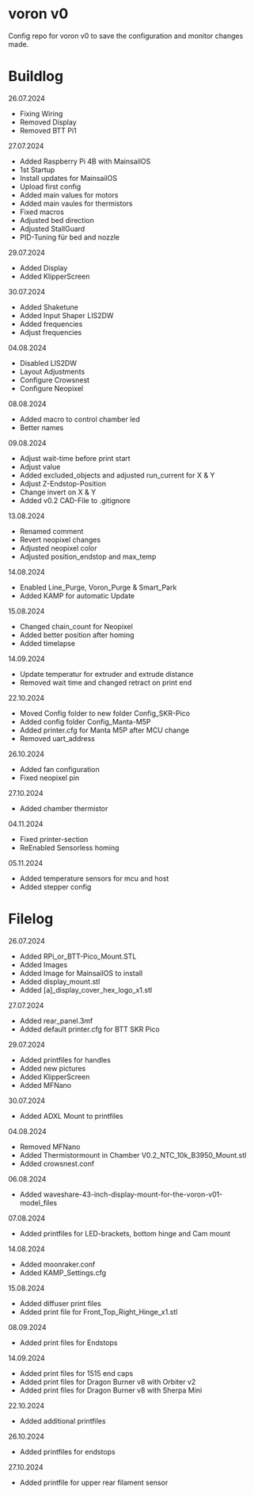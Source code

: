 # voron v0
Config repo for voron v0 to save the configuration and monitor changes made.

# Buildlog
26.07.2024
- Fixing Wiring
- Removed Display
- Removed BTT Pi1

27.07.2024
- Added Raspberry Pi 4B with MainsailOS
- 1st Startup
- Install updates for MainsailOS
- Upload first config
- Added main values for motors
- Added main vaules for thermistors
- Fixed macros
- Adjusted bed direction
- Adjusted StallGuard
- PID-Tuning für bed and nozzle

29.07.2024
- Added Display
- Added KlipperScreen

30.07.2024
- Added Shaketune
- Added Input Shaper LIS2DW
- Added frequencies
- Adjust frequencies

04.08.2024
- Disabled LIS2DW
- Layout Adjustments
- Configure Crowsnest
- Configure Neopixel

08.08.2024
- Added macro to control chamber led
- Better names

09.08.2024
- Adjust wait-time before print start
- Adjust value
- Added excluded_objects and adjusted run_current for X & Y
- Adjust Z-Endstop-Position
- Change invert on X & Y
- Added v0.2 CAD-File to .gitignore

13.08.2024
- Renamed comment
- Revert neopixel changes
- Adjusted neopixel color
- Adjusted position_endstop and max_temp

14.08.2024
- Enabled Line_Purge, Voron_Purge & Smart_Park
- Added KAMP for automatic Update

15.08.2024
- Changed chain_count for Neopixel
- Added better position after homing
- Added timelapse

14.09.2024
- Update temperatur for extruder and extrude distance
- Removed wait time and changed retract on print end

22.10.2024
- Moved Config folder to new folder Config_SKR-Pico
- Added config folder Config_Manta-M5P
- Added printer.cfg for Manta M5P after MCU change
- Removed uart_address

26.10.2024
- Added fan configuration
- Fixed neopixel pin

27.10.2024
- Added chamber thermistor

04.11.2024
- Fixed printer-section
- ReEnabled Sensorless homing

05.11.2024
- Added temperature sensors for mcu and host
- Added stepper config

# Filelog
26.07.2024
- Added RPi_or_BTT-Pico_Mount.STL
- Added Images
- Added Image for MainsailOS to install
- Added display_mount.stl
- Added [a]_display_cover_hex_logo_x1.stl

27.07.2024
- Added rear_panel.3mf
- Added default printer.cfg for BTT SKR Pico

29.07.2024
- Added printfiles for handles
- Added new pictures
- Added KlipperScreen
- Added MFNano

30.07.2024
- Added ADXL Mount to printfiles

04.08.2024
- Removed MFNano
- Added Thermistormount in Chamber V0.2_NTC_10k_B3950_Mount.stl
- Added crowsnest.conf

06.08.2024
- Added waveshare-43-inch-display-mount-for-the-voron-v01-model_files

07.08.2024
- Added printfiles for LED-brackets, bottom hinge and Cam mount

14.08.2024
- Added moonraker.conf
- Added KAMP_Settings.cfg

15.08.2024
- Added diffuser print files
- Added print file for Front_Top_Right_Hinge_x1.stl

08.09.2024
- Added print files for Endstops

14.09.2024
- Added print files for 1515 end caps
- Added print files for Dragon Burner v8 with Orbiter v2
- Added print files for Dragon Burner v8 with Sherpa Mini

22.10.2024
- Added additional printfiles

26.10.2024
- Added printfiles for endstops

27.10.2024
- Added printfile for upper rear filament sensor
